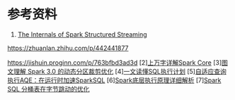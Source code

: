 # 参考资料

1. [The Internals of Spark Structured Streaming](https://jaceklaskowski.github.io/spark-structured-streaming-book/MicroBatchStream/)

https://zhuanlan.zhihu.com/p/442441877

<https://jishuin.proginn.com/p/763bfbd3ad3d>
[2][上万字详解Spark Core](https://mp.weixin.qq.com/s/V08jUJ4cMCtxVJQ8JbUdCA)
[3][图文理解 Spark 3.0 的动态分区裁剪优化](https://mp.weixin.qq.com/s/z92Gfr-K47yv-IGvplAM0g)
[4][一文读懂SQL执行计划](https://mp.weixin.qq.com/s/zaLed-kXwfOKo7aQVwj55g)
[5][自适应查询执行AQE：在运行时加速SparkSQL](https://mp.weixin.qq.com/s/R64j_H-WbEWoYo18S7vPrw)
[6][Spark底层执行原理详细解析](https://mp.weixin.qq.com/s/qotI36Kx3nOINKHdOEf6nQ)
[7][Spark SQL 分桶表在字节跳动的优化](https://mp.weixin.qq.com/s/YjnrkKtm00Iwacu1xdQzVQ)
